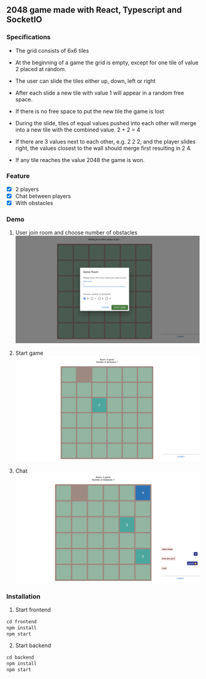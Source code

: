 ## 2048 game made with React, Typescript and SocketIO

### Specifications
- The grid consists of 6x6 tiles
- At the beginning of a game the grid is empty, except for one tile of value 2 placed at
random.
- The user can slide the tiles either up, down, left or right
- After each slide a new tile with value 1 will appear in a random free space.
- If there is no free space to put the new tile the game is lost
- During the slide, tiles of equal values pushed into each other will merge into a new
tile with the combined value. 2 + 2 = 4
- If there are 3 values next to each other, e.g. 2 2 2, and the player slides right,
the values closest to the wall should merge first resulting in 2 4.

- If any tile reaches the value 2048 the game is won.

### Feature
- [x] 2 players
- [x] Chat between players
- [x] With obstacles

### Demo

1. User join room and choose number of obstacles
![join-room](./1.png)

2. Start game
![start-game](./3.png)

3. Chat 
![chat](./2.png)


### Installation

1. Start frontend 
```
cd frontend
npm install
npm start
```

2. Start backend
```
cd backend
npm install
npm start
```